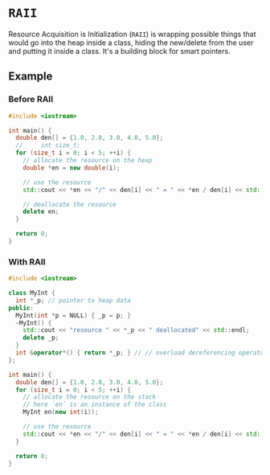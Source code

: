 # `RAII`

Resource Acquisition is Initialization (`RAII`) is wrapping possible things that
would go into the heap inside a class, hiding the new/delete from the user and
putting it inside a class. It's a building block for smart pointers.

## Example

### Before RAII

```cpp
#include <iostream>

int main() {
  double den[] = {1.0, 2.0, 3.0, 4.0, 5.0};
  //     int size_t;
  for (size_t i = 0; i < 5; ++i) {
    // allocate the resource on the heap
    double *en = new double(i);

    // use the resource
    std::cout << *en << "/" << den[i] << " = " << *en / den[i] << std::endl;

    // deallocate the resource
    delete en;
  }

  return 0;
}
```

### With RAII

```cpp
#include <iostream>

class MyInt {
  int *_p; // pointer to heap data
public:
  MyInt(int *p = NULL) { _p = p; }
  ~MyInt() {
    std::cout << "resource " << *_p << " deallocated" << std::endl;
    delete _p;
  }
  int &operator*() { return *_p; } // // overload dereferencing operator
};

int main() {
  double den[] = {1.0, 2.0, 3.0, 4.0, 5.0};
  for (size_t i = 0; i < 5; ++i) {
    // allocate the resource on the stack
    // here `en` is an instance of the class
    MyInt en(new int(i));

    // use the resource
    std::cout << *en << "/" << den[i] << " = " << *en / den[i] << std::endl;
  }

  return 0;
}
```
